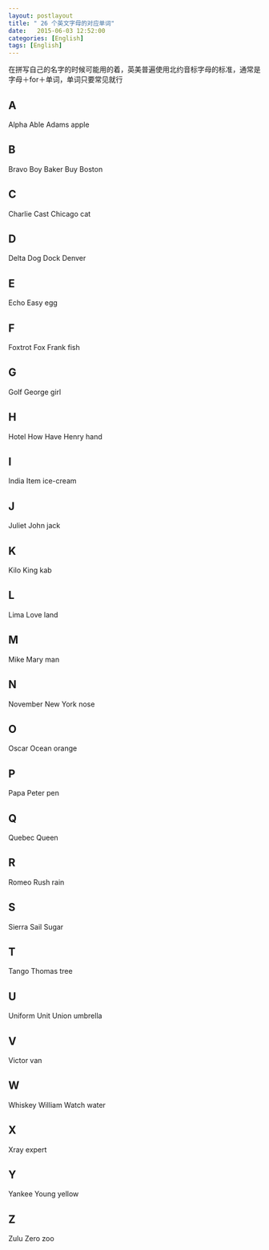 ```yaml
---
layout: postlayout
title: " 26 个英文字母的对应单词"
date:   2015-06-03 12:52:00 
categories: [English]
tags: [English]
---
```


在拼写自己的名字的时候可能用的着，英美普遍使用北约音标字母的标准，通常是字母＋for＋单词，单词只要常见就行

## A
Alpha&nbsp;Able&nbsp;Adams&nbsp;apple

## B
Bravo&nbsp;Boy&nbsp;Baker&nbsp;Buy&nbsp;Boston

## C
Charlie&nbsp;Cast&nbsp;Chicago&nbsp;cat

## D
Delta&nbsp;Dog&nbsp;Dock&nbsp;Denver

## E
Echo&nbsp;Easy&nbsp;egg 

## F
Foxtrot&nbsp;Fox&nbsp;Frank&nbsp;fish 

## G
Golf&nbsp;George&nbsp;girl

## H
Hotel&nbsp;How&nbsp;Have&nbsp;Henry&nbsp;hand

## I
India&nbsp;Item&nbsp;ice-cream

## J
Juliet&nbsp;John&nbsp;jack 

## K
Kilo&nbsp;King&nbsp;kab

## L
Lima&nbsp;Love&nbsp;land 

## M
Mike&nbsp;Mary&nbsp;man 

## N
November&nbsp;New York&nbsp;nose 

## O
Oscar&nbsp;Ocean&nbsp;orange 

## P
Papa&nbsp;Peter&nbsp;pen 

## Q
Quebec&nbsp;Queen&nbsp;

## R
Romeo&nbsp;Rush&nbsp;rain 

## S
Sierra&nbsp;Sail&nbsp;Sugar

## T
Tango&nbsp;Thomas&nbsp;tree 

## U
Uniform&nbsp;Unit&nbsp;Union&nbsp;umbrella 

## V
Victor&nbsp;van 

## W
Whiskey&nbsp;William&nbsp;Watch&nbsp;water

## X
Xray&nbsp;expert

## Y
Yankee&nbsp;Young&nbsp;yellow 

## Z
Zulu&nbsp;Zero&nbsp;zoo

